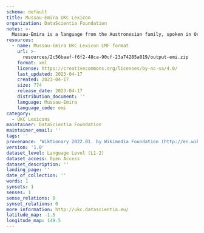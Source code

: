 ```yaml
---
schema: default
title: Mussau-Emira UKC Lexicon
organization: DataScientia Foundation
notes: >-
  Mussau-Emira is a language from the Austronesian family, spoken in Oceania. The UKC Lexicon of Mussau-Emira is represented as a lexico-semantic network. It consists of words, word senses, synsets, as well as sense-level and synset-level relationships.
resources:
  - name: Mussau-Emira UKC Lexicon LMF format
    url: >-
      resources/2c56baaf-f6f2-48ca-90cf-23a74285a819/output-emi.zip
    format: xml
    license: https://creativecommons.org/licenses/by-nc-sa/4.0/
    last_updated: 2023-04-17
    created: 2023-04-17
    size: 774
    release_date: 2023-04-17
    distribution_document: ''
    language: Mussau-Emira
    language_code: emi
category:
  - UKC Lexicons
maintainer: DataScientia Foundation
maintainer_email: ''
tags: ''
provenance: 'Wiktionary 2022.01. by Wikimedia Foundation (http://en.wiktionary.org); Princeton WordNet 2.1 by Princeton University (https://wordnet.princeton.edu)'
version: '1.0'
dataset_level: Language Level (L1-2)
dataset_access: Open Access
dataset_description: ''
landing_page: ''
date_of_collection: ''
words: 1
synsets: 1
senses: 1
sense_relations: 0
synset_relations: 0
more_information: http://ukc.datascientia.eu/
latitude_map: -1.5
longitude_map: 149.5
---
```

